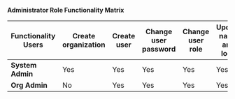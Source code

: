 **Administrator Role Functionality Matrix**

| Functionality  Users | Create organization | Create user | Change user password | Change user role | Update name and logo | Update pages | 
|----------------------|---------------------|-------------|----------------------|------------------|----------------------|--------------|
| **System Admin**     | Yes                 | Yes         | Yes                  | Yes              | Yes                  | Yes          |  
| **Org Admin**        | No                  | Yes         | Yes                  | Yes              | Yes                  | Yes          |
